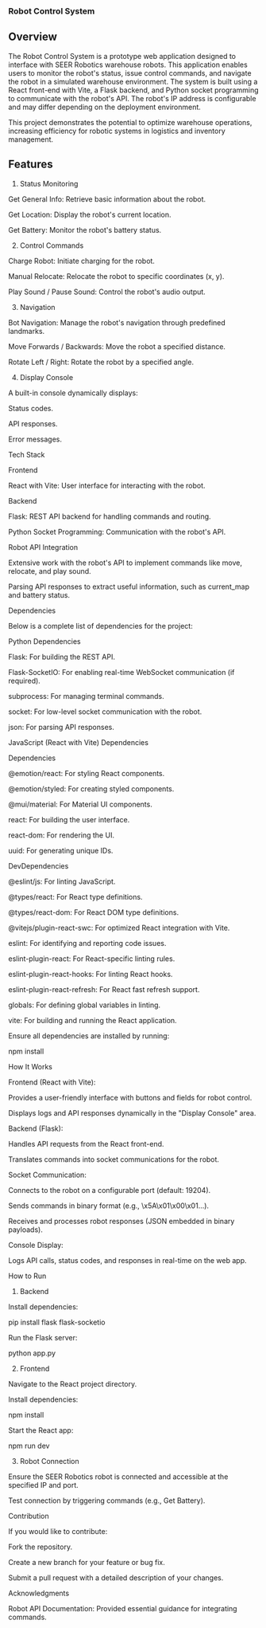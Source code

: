 ### Robot Control System

## Overview

The Robot Control System is a prototype web application designed to interface with SEER Robotics warehouse robots. This application enables users to monitor the robot's status, issue control commands, and navigate the robot in a simulated warehouse environment. The system is built using a React front-end with Vite, a Flask backend, and Python socket programming to communicate with the robot's API. The robot's IP address is configurable and may differ depending on the deployment environment.

This project demonstrates the potential to optimize warehouse operations, increasing efficiency for robotic systems in logistics and inventory management.

## Features

1. Status Monitoring

Get General Info: Retrieve basic information about the robot.

Get Location: Display the robot's current location.

Get Battery: Monitor the robot's battery status.

2. Control Commands

Charge Robot: Initiate charging for the robot.

Manual Relocate: Relocate the robot to specific coordinates (x, y).

Play Sound / Pause Sound: Control the robot's audio output.

3. Navigation

Bot Navigation: Manage the robot's navigation through predefined landmarks.

Move Forwards / Backwards: Move the robot a specified distance.

Rotate Left / Right: Rotate the robot by a specified angle.

4. Display Console

A built-in console dynamically displays:

Status codes.

API responses.

Error messages.

Tech Stack

Frontend

React with Vite: User interface for interacting with the robot.

Backend

Flask: REST API backend for handling commands and routing.

Python Socket Programming: Communication with the robot's API.

Robot API Integration

Extensive work with the robot's API to implement commands like move, relocate, and play sound.

Parsing API responses to extract useful information, such as current_map and battery status.

Dependencies

Below is a complete list of dependencies for the project:

Python Dependencies

Flask: For building the REST API.

Flask-SocketIO: For enabling real-time WebSocket communication (if required).

subprocess: For managing terminal commands.

socket: For low-level socket communication with the robot.

json: For parsing API responses.

JavaScript (React with Vite) Dependencies

Dependencies

@emotion/react: For styling React components.

@emotion/styled: For creating styled components.

@mui/material: For Material UI components.

react: For building the user interface.

react-dom: For rendering the UI.

uuid: For generating unique IDs.

DevDependencies

@eslint/js: For linting JavaScript.

@types/react: For React type definitions.

@types/react-dom: For React DOM type definitions.

@vitejs/plugin-react-swc: For optimized React integration with Vite.

eslint: For identifying and reporting code issues.

eslint-plugin-react: For React-specific linting rules.

eslint-plugin-react-hooks: For linting React hooks.

eslint-plugin-react-refresh: For React fast refresh support.

globals: For defining global variables in linting.

vite: For building and running the React application.

Ensure all dependencies are installed by running:

npm install

How It Works

Frontend (React with Vite):

Provides a user-friendly interface with buttons and fields for robot control.

Displays logs and API responses dynamically in the "Display Console" area.

Backend (Flask):

Handles API requests from the React front-end.

Translates commands into socket communications for the robot.

Socket Communication:

Connects to the robot on a configurable port (default: 19204).

Sends commands in binary format (e.g., \x5A\x01\x00\x01...).

Receives and processes robot responses (JSON embedded in binary payloads).

Console Display:

Logs API calls, status codes, and responses in real-time on the web app.

How to Run

1. Backend

Install dependencies:

pip install flask flask-socketio

Run the Flask server:

python app.py

2. Frontend

Navigate to the React project directory.

Install dependencies:

npm install

Start the React app:

npm run dev

3. Robot Connection

Ensure the SEER Robotics robot is connected and accessible at the specified IP and port.

Test connection by triggering commands (e.g., Get Battery).

Contribution

If you would like to contribute:

Fork the repository.

Create a new branch for your feature or bug fix.

Submit a pull request with a detailed description of your changes.

Acknowledgments

Robot API Documentation: Provided essential guidance for integrating commands.

